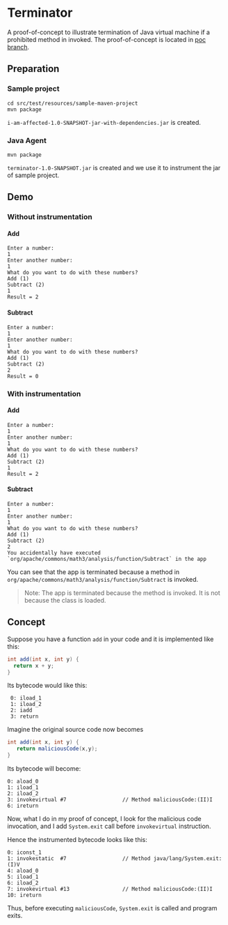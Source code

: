 # Terminator

A proof-of-concept to illustrate termination of Java virtual machine if a
prohibited method in invoked. The proof-of-concept is located in
[poc branch](https://github.com/ASSERT-KTH/terminator/tree/poc).

## Preparation

### Sample project

```shell
cd src/test/resources/sample-maven-project
mvn package
```

`i-am-affected-1.0-SNAPSHOT-jar-with-dependencies.jar` is created.

### Java Agent

```shell
mvn package
```

`terminator-1.0-SNAPSHOT.jar` is created and we use it to instrument the jar
of sample project.

## Demo

### Without instrumentation

#### Add

```text
Enter a number: 
1
Enter another number: 
1
What do you want to do with these numbers?
Add (1)
Subtract (2)
1
Result = 2
```

#### Subtract

```text
Enter a number: 
1
Enter another number: 
1
What do you want to do with these numbers?
Add (1)
Subtract (2)
2
Result = 0
```

### With instrumentation

#### Add

```text
Enter a number: 
1
Enter another number: 
1
What do you want to do with these numbers?
Add (1)
Subtract (2)
1
Result = 2
```

#### Subtract

```text
Enter a number: 
1
Enter another number: 
1
What do you want to do with these numbers?
Add (1)
Subtract (2)
2
You accidentally have executed `org/apache/commons/math3/analysis/function/Subtract` in the app
```

You can see that the app is terminated because a method in 
`org/apache/commons/math3/analysis/function/Subtract` is invoked.

> Note: The app is terminated because the method is invoked. It is not because
> the class is loaded.

## Concept
 
Suppose you have a function `add` in your code and it is implemented like this:
```java
int add(int x, int y) {
  return x + y;
} 
``` 
 
Its bytecode would like this:
```
 0: iload_1
 1: iload_2
 2: iadd
 3: return
``` 
 
Imagine the original source code now becomes
```java 
int add(int x, int y) {
   return maliciousCode(x,y);
}
```
 
Its bytecode will become:
```
0: aload_0
1: iload_1
2: iload_2
3: invokevirtual #7                  // Method maliciousCode:(II)I
6: ireturn 
``` 
 
Now, what I do in my proof of concept, I look for the malicious code invocation,
and I add `System.exit` call before `invokevirtual` instruction.
 
Hence the instrumented  bytecode  looks like this:
```
0: iconst_1
1: invokestatic  #7                  // Method java/lang/System.exit:(I)V
4: aload_0
5: iload_1
6: iload_2
7: invokevirtual #13                 // Method maliciousCode:(II)I
10: ireturn
```

Thus, before executing `maliciousCode`, `System.exit` is called and program exits.
